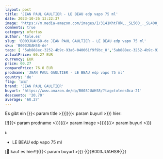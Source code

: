 ```yaml
---
layout: post
title: 'JEAN PAUL GAULTIER - LE BEAU edp vapo 75 ml'
date: 2023-10-26 13:22:37
image: 'https://m.media-amazon.com/images/I/3141KhtFUkL._SL500_._SL400_.jpg'
comments: true
category: ofertas
author: 'tole.es'
slug: 'B003JUAHS8-de JEAN PAUL GAULTIER - LE BEAU edp vapo 75 ml'
sku: 'B003JUAHS8-de'
tags: [ '5ab888ec-3252-4b9c-93a6-040061f9f9bc_0','5ab888ec-3252-4b9c-93a6-040061f9f9bc_1801','Arborist Merchandising Root','Beauty','Düfte','Herrendüfte','Kosmetik','Produkte des täglichen Bedarfs: Kosmetik','Self Service','Special Features Stores','jean paul gaultier','🇩🇪', ]
actualPrice: 60.27 EUR
currency: EUR
price: 60.27
comparePrice: 76.0 EUR
prodname: 'JEAN PAUL GAULTIER - LE BEAU edp vapo 75 ml'
country: 'de'
flag: '🇩🇪'
brand: 'JEAN PAUL GAULTIER'
buyurl: 'https://www.amazon.de/dp/B003JUAHS8/?tag=tolees0ca-21'
descuento: '20.70'
average: '60.27'
---
```


Es gibt ein [{{< param title >}}]({{< param buyurl >}}) hier:

[![{{< param prodname >}}]({{< param image >}})]({{< param buyurl >}})

ℹ️:

- LE BEAU edp vapo 75 ml

[🛒 kauf es hier!!]({{< param buyurl >}})
{{<world>}}B003JUAHS8{{</world>}}
